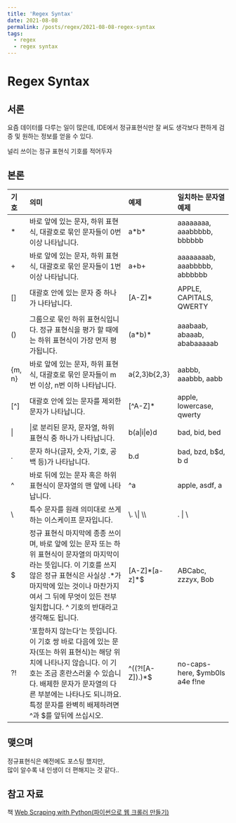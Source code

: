 ```yaml
---
title: 'Regex Syntax'
date: 2021-08-08
permalink: /posts/regex/2021-08-08-regex-syntax
tags:
  - regex
  - regex syntax
---
```


# Regex Syntax

## 서론

요즘 데이터를 다루는 일이 많은데, 
IDE에서 정규표현식만 잘 써도 생각보다 편하게 검증 및 원하는 정보를 얻을 수 있다.

널리 쓰이는 정규 표현식 기호를 적어두자

## 본론

| 기호 | 의미 | 예제 | 일치하는 문자열 예제 |
| :-- | :-- | :-- | :-- |
| * | 바로 앞에 있는 문자, 하위 표현식, 대괄호로 묶인 문자들이 0번 이상 나타납니다. | a\*b\* | aaaaaaaa, aaabbbbb, bbbbbb | 
| + | 바로 앞에 있는 문자, 하위 표현식, 대괄호로 묶인 문자들이 1번 이상 나타납니다. | a+b+ | aaaaaaaab, aaabbbbb, abbbbbb | 
| [] | 대괄호 안에 있는 문자 중 하나가 나타납니다. | [A-Z]* | APPLE, CAPITALS, QWERTY | 
| () | 그룹으로 묶인 하위 표현식입니다. 정규 표현식을 평가 할 때에는 하위 표현식이 가장 먼저 평가됩니다. | (a\*b)\* | aaabaab, abaaab, ababaaaaab |
| {m, n} | 바로 앞에 있는 문자, 하위 표현식, 대괄호로 묶인 문자들이 m번 이상, n번 이하 나타납니다. | a{2,3}b{2,3} | aabbb, aaabbb, aabb |
| [^] | 대괄호 안에 있는 문자를 제외한 문자가 나타납니다. | [^A-Z]* | apple, lowercase, qwerty |
| \| | \|로 분리된 문자, 문자열, 하위 표현식 중 하나가 나타납니다. | b(a\|i\|e)d | bad, bid, bed |
| . | 문자 하나(글자, 숫자, 기호, 공백 등)가 나타납니다. | b.d | bad, bzd, b$d, b d |
| ^ | 바로 뒤에 있는 문자 혹은 하위 표현식이 문자열의 맨 앞에 나타납니다. | ^a | apple, asdf, a |
| \ | 특수 문자를 원래 의미대로 쓰게 하는 이스케이프 문자입니다. | \\. \\\| \\\\ | . \| \\ |
| $ | 정규 표현식 마지막에 종종 쓰이며, 바로 앞에 있는 문자 또는 하위 표현식이 문자열의 마지막이라는 뜻입니다. 이 기호를 쓰지 않은 정규 표현식은 사실상 .*가 마지막에 있는 것이나 마찬가지여서 그 뒤에 무엇이 있든 전부 일치합니다. ^ 기호의 반대라고 생각해도 됩니다. | [A-Z]\*[a-z]\*$ | ABCabc, zzzyx, Bob |
| ?! | '포함하지 않는다'는 뜻입니다. 이 기호 쌍 바로 다음에 있는 문자(또는 하위 표현식)는 해당 위치에 나타나지 않습니다. 이 기호는 조금 혼란스러울 수 있습니다. 배제한 문자가 문자열의 다른 부분에는 나타나도 되니까요. 특정 문자를 완벽히 배제하려면 ^과 $를 앞뒤에 쓰십시오. | ^((?![A-Z]).)*$ | no-caps-here, $ymb0ls a4e f!ne |

## 맺으며

정규표현식은 예전에도 포스팅 했지만,  
많이 알수록 내 인생이 더 편해지는 것 같다..

## 참고 자료

책 [Web Scraping with Python(파이썬으로 웹 크롤러 만들기)](http://www.yes24.com/Product/Goods/71047040) 